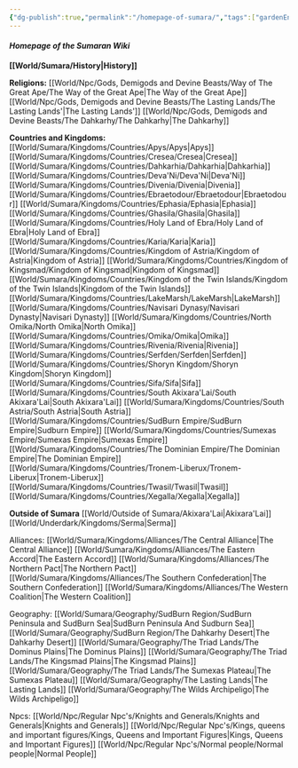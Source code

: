 ```yaml
---
{"dg-publish":true,"permalink":"/homepage-of-sumara/","tags":["gardenEntry"]}
---
```


#### ***Homepage of the Sumaran Wiki***



**[[World/Sumara/History\|History]]**


**Religions:**
[[World/Npc/Gods, Demigods and Devine Beasts/Way of The Great Ape/The Way of the Great Ape\|The Way of the Great Ape]]
[[World/Npc/Gods, Demigods and Devine Beasts/The Lasting Lands/The Lasting Lands'\|The Lasting Lands']]
[[World/Npc/Gods, Demigods and Devine Beasts/The Dahkarhy/The Dahkarhy\|The Dahkarhy]]



**Countries and Kingdoms:**
[[World/Sumara/Kingdoms/Countries/Apys/Apys\|Apys]]
[[World/Sumara/Kingdoms/Countries/Cresea/Cresea\|Cresea]]
[[World/Sumara/Kingdoms/Countries/Dahkarhia/Dahkarhia\|Dahkarhia]]
[[World/Sumara/Kingdoms/Countries/Deva'Ni/Deva'Ni\|Deva'Ni]]
[[World/Sumara/Kingdoms/Countries/Divenia/Divenia\|Divenia]]
[[World/Sumara/Kingdoms/Countries/Ebraetodour/Ebraetodour\|Ebraetodour]]
[[World/Sumara/Kingdoms/Countries/Ephasia/Ephasia\|Ephasia]]
[[World/Sumara/Kingdoms/Countries/Ghasila/Ghasila\|Ghasila]]
[[World/Sumara/Kingdoms/Countries/Holy Land of Ebra/Holy Land of Ebra\|Holy Land of Ebra]]
[[World/Sumara/Kingdoms/Countries/Karia/Karia\|Karia]]
[[World/Sumara/Kingdoms/Countries/Kingdom of Astria/Kingdom of Astria\|Kingdom of Astria]]
[[World/Sumara/Kingdoms/Countries/Kingdom of Kingsmad/Kingdom of Kingsmad\|Kingdom of Kingsmad]]
[[World/Sumara/Kingdoms/Countries/Kingdom of the Twin Islands/Kingdom of the Twin Islands\|Kingdom of the Twin Islands]]
[[World/Sumara/Kingdoms/Countries/LakeMarsh/LakeMarsh\|LakeMarsh]]
[[World/Sumara/Kingdoms/Countries/Navisari Dynasy/Navisari Dynasty\|Navisari Dynasty]]
[[World/Sumara/Kingdoms/Countries/North Omika/North Omika\|North Omika]]
[[World/Sumara/Kingdoms/Countries/Omika/Omika\|Omika]]
[[World/Sumara/Kingdoms/Countries/Rivenia/Rivenia\|Rivenia]]
[[World/Sumara/Kingdoms/Countries/Serfden/Serfden\|Serfden]]
[[World/Sumara/Kingdoms/Countries/Shoryn Kingdom/Shoryn Kingdom\|Shoryn Kingdom]]
[[World/Sumara/Kingdoms/Countries/Sifa/Sifa\|Sifa]]
[[World/Sumara/Kingdoms/Countries/South Akixara'Lai/South Akixara'Lai\|South Akixara'Lai]]
[[World/Sumara/Kingdoms/Countries/South Astria/South Astria\|South Astria]]
[[World/Sumara/Kingdoms/Countries/SudBurn Empire/SudBurn Empire\|Sudburn Empire]]
[[World/Sumara/Kingdoms/Countries/Sumexas Empire/Sumexas Empire\|Sumexas Empire]]
[[World/Sumara/Kingdoms/Countries/The Dominian Empire/The Dominian Empire\|The Dominian Empire]]
[[World/Sumara/Kingdoms/Countries/Tronem-Liberux/Tronem-Liberux\|Tronem-Liberux]]
[[World/Sumara/Kingdoms/Countries/Twasil/Twasil\|Twasil]]
[[World/Sumara/Kingdoms/Countries/Xegalla/Xegalla\|Xegalla]]

**Outside of Sumara**
[[World/Outside of Sumara/Akixara'Lai\|Akixara'Lai]]
[[World/Underdark/Kingdoms/Serma\|Serma]]

Alliances:
[[World/Sumara/Kingdoms/Alliances/The Central Alliance\|The Central Alliance]]
[[World/Sumara/Kingdoms/Alliances/The Eastern Accord\|The Eastern Accord]]
[[World/Sumara/Kingdoms/Alliances/The Northern Pact\|The Northern Pact]]
[[World/Sumara/Kingdoms/Alliances/The Southern Confederation\|The Southern Confederation]]
[[World/Sumara/Kingdoms/Alliances/The Western Coalition\|The Western Coalition]]



Geography:
[[World/Sumara/Geography/SudBurn Region/SudBurn Peninsula and SudBurn Sea\|SudBurn Peninsula And Sudburn Sea]]
[[World/Sumara/Geography/SudBurn Region/The Dahkarhy Desert\|The Dahkarhy Desert]]
[[World/Sumara/Geography/The Triad Lands/The Dominus Plains\|The Dominus Plains]]
[[World/Sumara/Geography/The Triad Lands/The Kingsmad Plains\|The Kingsmad Plains]]
[[World/Sumara/Geography/The Triad Lands/The Sumexas Plateau\|The Sumexas Plateau]]
[[World/Sumara/Geography/The Lasting Lands\|The Lasting Lands]]
[[World/Sumara/Geography/The Wilds Archipeligo\|The Wilds Archipeligo]]



Npcs:
[[World/Npc/Regular Npc's/Knights and Generals/Knights and Generals\|Knights and Generals]]
[[World/Npc/Regular Npc's/Kings, queens and important figures/Kings, Queens and Important Figures\|Kings, Queens and Important Figures]]
[[World/Npc/Regular Npc's/Normal people/Normal people\|Normal People]]